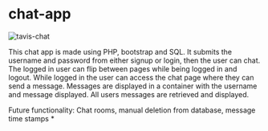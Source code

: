 # chat-app
![tavis-chat](https://user-images.githubusercontent.com/71576767/148290321-084e01f2-6faa-490a-9db4-92e59811b98d.PNG)

This chat app is made using PHP, bootstrap and SQL. It submits the username and password from either signup or login, then the user can chat. The logged in user can flip between pages while being logged in and logout. While logged in the user can access the chat page where they can send a message. Messages are displayed in a container with the username and message displayed. All users messages are retrieved and displayed.

Future functionality: Chat rooms, manual deletion from database, message time stamps *
